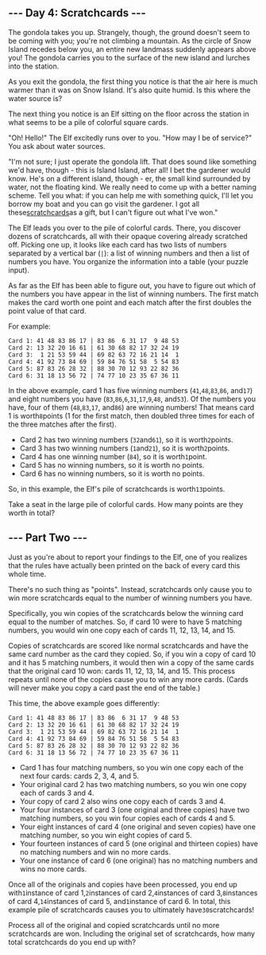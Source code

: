 --- Day 4: Scratchcards ---
---------------------------

The gondola takes you up. Strangely, though, the ground doesn't seem to be coming with you; you're not climbing a mountain. As the
circle of Snow Island recedes below you, an entire new landmass suddenly appears above you! The gondola carries you to the surface
of the new island and lurches into the station.

As you exit the gondola, the first thing you notice is that the air here is much warmer than it was on Snow Island. It's also
quite humid. Is this where the water source is?

The next thing you notice is an Elf sitting on the floor across the station in what seems to be a pile of colorful square cards.

"Oh! Hello!" The Elf excitedly runs over to you. "How may I be of service?" You ask about water sources.

"I'm not sure; I just operate the gondola lift. That does sound like something we'd have, though - this is Island Island, after
all! I bet the gardener would know. He's on a different island, though - er, the small kind surrounded by water, not the floating
kind. We really need to come up with a better naming scheme. Tell you what: if you can help me with something quick, I'll let you
borrow my boat and you can go visit the gardener. I got all these[scratchcards](https://en.wikipedia.org/wiki/Scratchcard)as a
gift, but I can't figure out what I've won."

The Elf leads you over to the pile of colorful cards. There, you discover dozens of scratchcards, all with their opaque covering
already scratched off. Picking one up, it looks like each card has two lists of numbers separated by a vertical bar (`|`): a list
of winning numbers and then a list of numbers you have. You organize the information into a table (your puzzle input).

As far as the Elf has been able to figure out, you have to figure out which of the numbers you have appear in the list of winning
numbers. The first match makes the card worth one point and each match after the first doubles the point value of that card.

For example:

```
Card 1: 41 48 83 86 17 | 83 86  6 31 17  9 48 53
Card 2: 13 32 20 16 61 | 61 30 68 82 17 32 24 19
Card 3:  1 21 53 59 44 | 69 82 63 72 16 21 14  1
Card 4: 41 92 73 84 69 | 59 84 76 51 58  5 54 83
Card 5: 87 83 26 28 32 | 88 30 70 12 93 22 82 36
Card 6: 31 18 13 56 72 | 74 77 10 23 35 67 36 11

```

In the above example, card 1 has five winning numbers (`41`,`48`,`83`,`86`, and`17`) and eight numbers you
have (`83`,`86`,`6`,`31`,`17`,`9`,`48`, and`53`). Of the numbers you have, four of them (`48`,`83`,`17`, and`86`) are winning
numbers! That means card 1 is worth`8`points (1 for the first match, then doubled three times for each of the three matches after
the first).

- Card 2 has two winning numbers (`32`and`61`), so it is worth`2`points.
- Card 3 has two winning numbers (`1`and`21`), so it is worth`2`points.
- Card 4 has one winning number (`84`), so it is worth`1`point.
- Card 5 has no winning numbers, so it is worth no points.
- Card 6 has no winning numbers, so it is worth no points.

So, in this example, the Elf's pile of scratchcards is worth`13`points.

Take a seat in the large pile of colorful cards. How many points are they worth in total?

--- Part Two ---
----------------

Just as you're about to report your findings to the Elf, one of you realizes that the rules have actually been printed on the back
of every card this whole time.

There's no such thing as "points". Instead, scratchcards only cause you to win more scratchcards equal to the number of winning
numbers you have.

Specifically, you win copies of the scratchcards below the winning card equal to the number of matches. So, if card 10 were to
have 5 matching numbers, you would win one copy each of cards 11, 12, 13, 14, and 15.

Copies of scratchcards are scored like normal scratchcards and have the same card number as the card they copied. So, if you win a
copy of card 10 and it has 5 matching numbers, it would then win a copy of the same cards that the original card 10 won: cards 11,
12, 13, 14, and 15. This process repeats until none of the copies cause you to win any more cards. (Cards will never make you copy
a card past the end of the table.)

This time, the above example goes differently:

```
Card 1: 41 48 83 86 17 | 83 86  6 31 17  9 48 53
Card 2: 13 32 20 16 61 | 61 30 68 82 17 32 24 19
Card 3:  1 21 53 59 44 | 69 82 63 72 16 21 14  1
Card 4: 41 92 73 84 69 | 59 84 76 51 58  5 54 83
Card 5: 87 83 26 28 32 | 88 30 70 12 93 22 82 36
Card 6: 31 18 13 56 72 | 74 77 10 23 35 67 36 11

```

- Card 1 has four matching numbers, so you win one copy each of the next four cards: cards 2, 3, 4, and 5.
- Your original card 2 has two matching numbers, so you win one copy each of cards 3 and 4.
- Your copy of card 2 also wins one copy each of cards 3 and 4.
- Your four instances of card 3 (one original and three copies) have two matching numbers, so you win four copies each of cards 4
  and 5.
- Your eight instances of card 4 (one original and seven copies) have one matching number, so you win eight copies of card 5.
- Your fourteen instances of card 5 (one original and thirteen copies) have no matching numbers and win no more cards.
- Your one instance of card 6 (one original) has no matching numbers and wins no more cards.

Once all of the originals and copies have been processed, you end up with`1`instance of card 1,`2`instances of card 2,`4`instances
of card 3,`8`instances of card 4,`14`instances of card 5, and`1`instance of card 6. In total, this example pile of scratchcards
causes you to ultimately have`30`scratchcards!

Process all of the original and copied scratchcards until no more scratchcards are won. Including the original set of
scratchcards, how many total scratchcards do you end up with?
